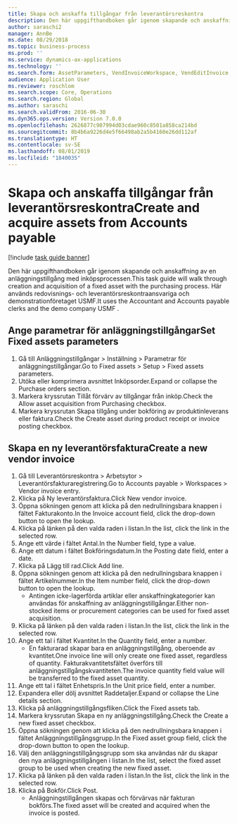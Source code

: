 ```yaml
---
title: Skapa och anskaffa tillgångar från leverantörsreskontra
description: Den här uppgifthandboken går igenom skapande och anskaffning av en anläggningstillgång med inköpsprocessen.
author: saraschi2
manager: AnnBe
ms.date: 08/29/2018
ms.topic: business-process
ms.prod: ''
ms.service: dynamics-ax-applications
ms.technology: ''
ms.search.form: AssetParameters, VendInvoiceWorkspace, VendEditInvoice, VendTableLookup, InventItemIdLookupSimple, AssetTable
audience: Application User
ms.reviewer: roschlom
ms.search.scope: Core, Operations
ms.search.region: Global
ms.author: saraschi
ms.search.validFrom: 2016-06-30
ms.dyn365.ops.version: Version 7.0.0
ms.openlocfilehash: 2626877c907994d03cdae960c8501a858ca214bd
ms.sourcegitcommit: 8b4b6a9226d4e5f66498ab2a5b4160e26dd112af
ms.translationtype: HT
ms.contentlocale: sv-SE
ms.lasthandoff: 08/01/2019
ms.locfileid: "1840035"
---
```

# <a name="create-and-acquire-assets-from-accounts-payable"></a><span data-ttu-id="e87a5-103">Skapa och anskaffa tillgångar från leverantörsreskontra</span><span class="sxs-lookup"><span data-stu-id="e87a5-103">Create and acquire assets from Accounts payable</span></span>

[!include [task guide banner](../../includes/task-guide-banner.md)]

<span data-ttu-id="e87a5-104">Den här uppgifthandboken går igenom skapande och anskaffning av en anläggningstillgång med inköpsprocessen.</span><span class="sxs-lookup"><span data-stu-id="e87a5-104">This task guide will walk through creation and acquisition of a fixed asset with the purchasing process.</span></span>  <span data-ttu-id="e87a5-105">Här används redovisnings- och leverantörsreskontraansvariga och demonstrationföretaget USMF.</span><span class="sxs-lookup"><span data-stu-id="e87a5-105">It uses the Accountant and Accounts payable clerks and the demo company USMF .</span></span>


## <a name="set-fixed-assets-parameters"></a><span data-ttu-id="e87a5-106">Ange parametrar för anläggningstillgångar</span><span class="sxs-lookup"><span data-stu-id="e87a5-106">Set Fixed assets parameters</span></span>
1. <span data-ttu-id="e87a5-107">Gå till Anläggningstillgångar > Inställning > Parametrar för anläggningstillgångar.</span><span class="sxs-lookup"><span data-stu-id="e87a5-107">Go to Fixed assets > Setup > Fixed assets parameters.</span></span>
2. <span data-ttu-id="e87a5-108">Utöka eller komprimera avsnittet Inköpsorder.</span><span class="sxs-lookup"><span data-stu-id="e87a5-108">Expand or collapse the Purchase orders section.</span></span>
3. <span data-ttu-id="e87a5-109">Markera kryssrutan Tillåt förvärv av tillgångar från inköp.</span><span class="sxs-lookup"><span data-stu-id="e87a5-109">Check the Allow asset acquisition from Purchasing checkbox.</span></span>
4. <span data-ttu-id="e87a5-110">Markera kryssrutan Skapa tillgång under bokföring av produktinleverans eller faktura.</span><span class="sxs-lookup"><span data-stu-id="e87a5-110">Check the Create asset during product receipt or invoice posting checkbox.</span></span>

## <a name="create-a-new-vendor-invoice"></a><span data-ttu-id="e87a5-111">Skapa en ny leverantörsfaktura</span><span class="sxs-lookup"><span data-stu-id="e87a5-111">Create a new vendor invoice</span></span>
1. <span data-ttu-id="e87a5-112">Gå till Leverantörsreskontra > Arbetsytor > Leverantörsfakturaregistrering.</span><span class="sxs-lookup"><span data-stu-id="e87a5-112">Go to Accounts payable > Workspaces > Vendor invoice entry.</span></span>
2. <span data-ttu-id="e87a5-113">Klicka på Ny leverantörsfaktura.</span><span class="sxs-lookup"><span data-stu-id="e87a5-113">Click New vendor invoice.</span></span>
3. <span data-ttu-id="e87a5-114">Öppna sökningen genom att klicka på den nedrullningsbara knappen i fältet Fakturakonto.</span><span class="sxs-lookup"><span data-stu-id="e87a5-114">In the Invoice account field, click the drop-down button to open the lookup.</span></span>
4. <span data-ttu-id="e87a5-115">Klicka på länken på den valda raden i listan.</span><span class="sxs-lookup"><span data-stu-id="e87a5-115">In the list, click the link in the selected row.</span></span>
5. <span data-ttu-id="e87a5-116">Ange ett värde i fältet Antal.</span><span class="sxs-lookup"><span data-stu-id="e87a5-116">In the Number field, type a value.</span></span>
6. <span data-ttu-id="e87a5-117">Ange ett datum i fältet Bokföringsdatum.</span><span class="sxs-lookup"><span data-stu-id="e87a5-117">In the Posting date field, enter a date.</span></span>
7. <span data-ttu-id="e87a5-118">Klicka på Lägg till rad.</span><span class="sxs-lookup"><span data-stu-id="e87a5-118">Click Add line.</span></span>
8. <span data-ttu-id="e87a5-119">Öppna sökningen genom att klicka på den nedrullningsbara knappen i fältet Artikelnummer.</span><span class="sxs-lookup"><span data-stu-id="e87a5-119">In the Item number field, click the drop-down button to open the lookup.</span></span>
    * <span data-ttu-id="e87a5-120">Antingen icke-lagerförda artiklar eller anskaffningkategorier kan användas för anskaffning av anläggningstillgångar.</span><span class="sxs-lookup"><span data-stu-id="e87a5-120">Either non-stocked items or procurement categories can be used for fixed asset acquisition.</span></span>  
9. <span data-ttu-id="e87a5-121">Klicka på länken på den valda raden i listan.</span><span class="sxs-lookup"><span data-stu-id="e87a5-121">In the list, click the link in the selected row.</span></span>
10. <span data-ttu-id="e87a5-122">Ange ett tal i fältet Kvantitet.</span><span class="sxs-lookup"><span data-stu-id="e87a5-122">In the Quantity field, enter a number.</span></span>
    * <span data-ttu-id="e87a5-123">En fakturarad skapar bara en anläggningstillgång, oberoende av kvantitet.</span><span class="sxs-lookup"><span data-stu-id="e87a5-123">One invoice line will only create one fixed asset, regardless of quantity.</span></span>  <span data-ttu-id="e87a5-124">Fakturakvantitetsfältet överförs till anläggningstillgångskvantiteten.</span><span class="sxs-lookup"><span data-stu-id="e87a5-124">The invoice quantity field value will be transferred to the fixed asset quantity.</span></span>  
11. <span data-ttu-id="e87a5-125">Ange ett tal i fältet Enhetspris.</span><span class="sxs-lookup"><span data-stu-id="e87a5-125">In the Unit price field, enter a number.</span></span>
12. <span data-ttu-id="e87a5-126">Expandera eller dölj avsnittet Raddetaljer.</span><span class="sxs-lookup"><span data-stu-id="e87a5-126">Expand or collapse the Line details section.</span></span>
13. <span data-ttu-id="e87a5-127">Klicka på anläggningstillgångsfliken.</span><span class="sxs-lookup"><span data-stu-id="e87a5-127">Click the Fixed assets tab.</span></span>
14. <span data-ttu-id="e87a5-128">Markera kryssrutan Skapa en ny anläggningstillgång.</span><span class="sxs-lookup"><span data-stu-id="e87a5-128">Check the Create a new fixed asset checkbox.</span></span>
15. <span data-ttu-id="e87a5-129">Öppna sökningen genom att klicka på den nedrullningsbara knappen i fältet Anläggningstillgångsgrupp.</span><span class="sxs-lookup"><span data-stu-id="e87a5-129">In the Fixed asset group field, click the drop-down button to open the lookup.</span></span>
16. <span data-ttu-id="e87a5-130">Välj den anläggningstillgångsgrupp som ska användas när du skapar den nya anläggningstillgången i listan.</span><span class="sxs-lookup"><span data-stu-id="e87a5-130">In the list, select the fixed asset group to be used when creating the new fixed asset.</span></span>
17. <span data-ttu-id="e87a5-131">Klicka på länken på den valda raden i listan.</span><span class="sxs-lookup"><span data-stu-id="e87a5-131">In the list, click the link in the selected row.</span></span>
18. <span data-ttu-id="e87a5-132">Klicka på Bokför.</span><span class="sxs-lookup"><span data-stu-id="e87a5-132">Click Post.</span></span>
    * <span data-ttu-id="e87a5-133">Anläggningstillgången skapas och förvärvas när fakturan bokförs.</span><span class="sxs-lookup"><span data-stu-id="e87a5-133">The fixed asset will be created and acquired when the invoice is posted.</span></span>  

